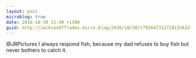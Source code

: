 ```yaml
---
layout: post
microblog: true
date: 2016-10-30 21:40 +1300
guid: http://JacksonOfTrades.micro.blog/2016/10/30/t792647312728133632.html
---
```

@JRPictures I always respond fish, because my dad refuses to buy fish but never bothers to catch it.
